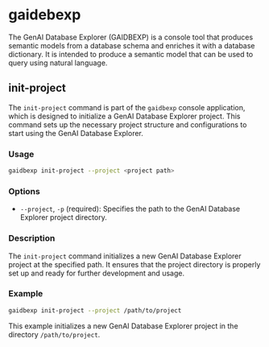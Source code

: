 # gaidebexp

The GenAI Database Explorer (GAIDBEXP) is a console tool that produces semantic models from a database schema and enriches it with a database dictionary. It is intended to produce a semantic model that can be used to query using natural language.

## init-project

The `init-project` command is part of the `gaidbexp` console application, which is designed to initialize a GenAI Database Explorer project. This command sets up the necessary project structure and configurations to start using the GenAI Database Explorer.

### Usage

```bash
gaidbexp init-project --project <project path>
```

### Options

- `--project`, `-p` (required): Specifies the path to the GenAI Database Explorer project directory.

### Description

The `init-project` command initializes a new GenAI Database Explorer project at the specified path. It ensures that the project directory is properly set up and ready for further development and usage.

### Example

```bash
gaidbexp init-project --project /path/to/project
```

This example initializes a new GenAI Database Explorer project in the directory `/path/to/project`.
